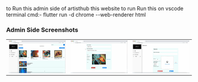 to Run this admin side of artisthub this website to run 
Run this on vscode terminal cmd:- flutter run -d chrome --web-renderer html

<h3>Admin Side Screenshots</h3>

<table>
  <tr>
    <td>
      <a href="https://github.com/saurabh13200/artishub_adminside/blob/main/screenshot_3.png">
        <img src="https://github.com/saurabh13200/artishub_adminside/blob/main/screenshot_3.png?raw=true" alt="admin_screenshot_3" width="200"/>
      </a>
    </td>
    <td>
      <a href="https://github.com/saurabh13200/artishub_adminside/blob/main/screenshot_2.png">
        <img src="https://github.com/saurabh13200/artishub_adminside/blob/main/screenshot_2.png?raw=true" alt="admin_screenshot_2" width="200"/>
      </a>
    </td>
    <td>
      <a href="https://github.com/saurabh13200/artishub_adminside/blob/main/screenshot_1.png">
        <img src="https://github.com/saurabh13200/artishub_adminside/blob/main/screenshot_1.png?raw=true" alt="admin_screenshot_1" width="200"/>
      </a>
    </td>
  </tr>
</table>
